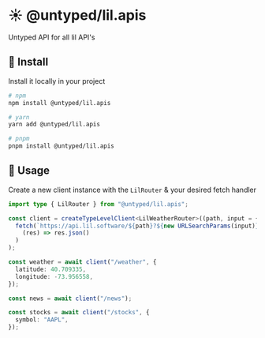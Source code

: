 # ☀️ @untyped/lil.apis

Untyped API for all lil API's

## 🚀 Install

Install it locally in your project

```bash
# npm
npm install @untyped/lil.apis

# yarn
yarn add @untyped/lil.apis

# pnpm
pnpm install @untyped/lil.apis
```

## 🦄 Usage

Create a new client instance with the `LilRouter` & your desired fetch handler

```typescript
import type { LilRouter } from "@untyped/lil.apis";

const client = createTypeLevelClient<LilWeatherRouter>((path, input = {}) =>
  fetch(`https://api.lil.software/${path}?${new URLSearchParams(input)}`).then(
    (res) => res.json()
  )
);

const weather = await client("/weather", {
  latitude: 40.709335,
  longitude: -73.956558,
});

const news = await client("/news");

const stocks = await client("/stocks", {
  symbol: "AAPL",
});
```
